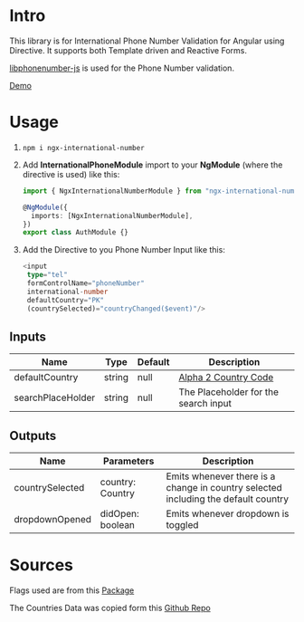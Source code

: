 # Intro

This library is for International Phone Number Validation for Angular using Directive.
It supports both Template driven and Reactive Forms.

[libphonenumber-js](https://www.npmjs.com/package/libphonenumber-js) is used for the Phone Number validation.

[Demo](https://all2pie.github.io/angular-international-number/)

# Usage

1. `npm i ngx-international-number`

2. Add **InternationalPhoneModule** import to your **NgModule** (where the directive is used) like this:

   ```ts
   import { NgxInternationalNumberModule } from "ngx-international-number";

   @NgModule({
     imports: [NgxInternationalNumberModule],
   })
   export class AuthModule {}
   ```

3. Add the Directive to you Phone Number Input like this:

   ```ts
   <input
    type="tel"
    formControlName="phoneNumber"
    international-number
    defaultCountry="PK"
    (countrySelected)="countryChanged($event)"/>
   ```



## Inputs

| Name              | Type                           | Default                        | Description                                                                             
| ----------------- | ------------------------------ | ------------------------------ | ------------------------------------------------------------------------ |
| defaultCountry    | string                         | null                           | [Alpha 2 Country Code](https://en.wikipedia.org/wiki/ISO_3166-1_alpha-2) |
| searchPlaceHolder | string                         | null                           | The Placeholder for the search input                                     |

## Outputs

| Name              | Parameters                     | Description                                                                             
| ----------------- | ------------------------------ | ---------------------------------------------------------------------------------- |
| countrySelected   | country: Country               | Emits whenever there is a change in country selected including the default country |
| dropdownOpened    | didOpen: boolean               | Emits whenever dropdown is toggled                                                 |
# Sources
Flags used are from this [Package](https://www.npmjs.com/package/country-flag-icons)

The Countries Data was copied form this [Github Repo](https://gist.github.com/keeguon/2310008)
